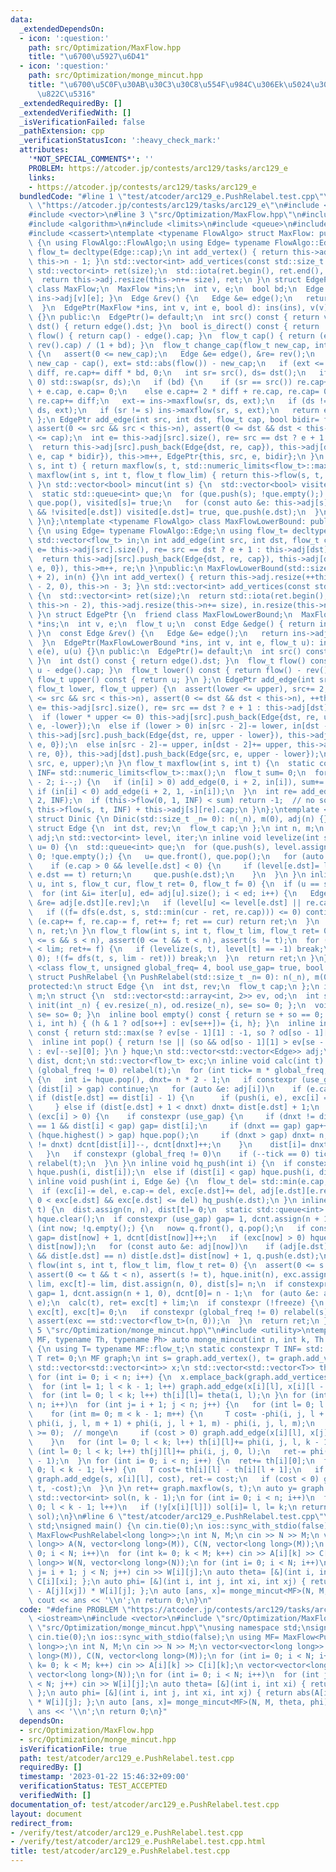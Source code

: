 ```yaml
---
data:
  _extendedDependsOn:
  - icon: ':question:'
    path: src/Optimization/MaxFlow.hpp
    title: "\u6700\u5927\u6D41"
  - icon: ':question:'
    path: src/Optimization/monge_mincut.hpp
    title: "\u6700\u5C0F\u30AB\u30C3\u30C8\u554F\u984C\u306Ek\u5024\u3078\u306E\u4E00\
      \u822C\u5316"
  _extendedRequiredBy: []
  _extendedVerifiedWith: []
  _isVerificationFailed: false
  _pathExtension: cpp
  _verificationStatusIcon: ':heavy_check_mark:'
  attributes:
    '*NOT_SPECIAL_COMMENTS*': ''
    PROBLEM: https://atcoder.jp/contests/arc129/tasks/arc129_e
    links:
    - https://atcoder.jp/contests/arc129/tasks/arc129_e
  bundledCode: "#line 1 \"test/atcoder/arc129_e.PushRelabel.test.cpp\"\n#define PROBLEM\
    \ \"https://atcoder.jp/contests/arc129/tasks/arc129_e\"\n#include <iostream>\n\
    #include <vector>\n#line 3 \"src/Optimization/MaxFlow.hpp\"\n#include <numeric>\n\
    #include <algorithm>\n#include <limits>\n#include <queue>\n#include <array>\n\
    #include <cassert>\ntemplate <typename FlowAlgo> struct MaxFlow: public FlowAlgo\
    \ {\n using FlowAlgo::FlowAlgo;\n using Edge= typename FlowAlgo::Edge;\n using\
    \ flow_t= decltype(Edge::cap);\n int add_vertex() { return this->adj.resize(++this->n),\
    \ this->n - 1; }\n std::vector<int> add_vertices(const std::size_t size) {\n \
    \ std::vector<int> ret(size);\n  std::iota(ret.begin(), ret.end(), this->n);\n\
    \  return this->adj.resize(this->n+= size), ret;\n }\n struct EdgePtr {\n  friend\
    \ class MaxFlow;\n  MaxFlow *ins;\n  int v, e;\n  bool bd;\n  Edge &edge() { return\
    \ ins->adj[v][e]; }\n  Edge &rev() {\n   Edge &e= edge();\n   return ins->adj[e.dst][e.rev];\n\
    \  }\n  EdgePtr(MaxFlow *ins, int v, int e, bool d): ins(ins), v(v), e(e), bd(d)\
    \ {}\n public:\n  EdgePtr()= default;\n  int src() const { return v; }\n  int\
    \ dst() { return edge().dst; }\n  bool is_direct() const { return !bd; }\n  flow_t\
    \ flow() { return cap() - edge().cap; }\n  flow_t cap() { return (edge().cap +\
    \ rev().cap) / (1 + bd); }\n  flow_t change_cap(flow_t new_cap, int s, int t)\
    \ {\n   assert(0 <= new_cap);\n   Edge &e= edge(), &re= rev();\n   flow_t diff=\
    \ new_cap - cap(), ext= std::abs(flow()) - new_cap;\n   if (ext <= 0) return e.cap+=\
    \ diff, re.cap+= diff * bd, 0;\n   int sr= src(), ds= dst();\n   if (flow() <\
    \ 0) std::swap(sr, ds);\n   if (bd) {\n    if (sr == src()) re.cap+= 2 * diff\
    \ + e.cap, e.cap= 0;\n    else e.cap+= 2 * diff + re.cap, re.cap= 0;\n   } else\
    \ re.cap+= diff;\n   ext-= ins->maxflow(sr, ds, ext);\n   if (ds != t) ins->maxflow(t,\
    \ ds, ext);\n   if (sr != s) ins->maxflow(sr, s, ext);\n   return ext;\n  }\n\
    \ };\n EdgePtr add_edge(int src, int dst, flow_t cap, bool bidir= false) {\n \
    \ assert(0 <= src && src < this->n), assert(0 <= dst && dst < this->n), assert(0\
    \ <= cap);\n  int e= this->adj[src].size(), re= src == dst ? e + 1 : this->adj[dst].size();\n\
    \  return this->adj[src].push_back(Edge{dst, re, cap}), this->adj[dst].push_back(Edge{src,\
    \ e, cap * bidir}), this->m++, EdgePtr{this, src, e, bidir};\n }\n flow_t maxflow(int\
    \ s, int t) { return maxflow(s, t, std::numeric_limits<flow_t>::max()); }\n flow_t\
    \ maxflow(int s, int t, flow_t flow_lim) { return this->flow(s, t, flow_lim);\
    \ }\n std::vector<bool> mincut(int s) {\n  std::vector<bool> visited(this->n);\n\
    \  static std::queue<int> que;\n  for (que.push(s); !que.empty();) {\n   s= que.front(),\
    \ que.pop(), visited[s]= true;\n   for (const auto &e: this->adj[s])\n    if (e.cap\
    \ && !visited[e.dst]) visited[e.dst]= true, que.push(e.dst);\n  }\n  return visited;\n\
    \ }\n};\ntemplate <typename FlowAlgo> class MaxFlowLowerBound: public FlowAlgo\
    \ {\n using Edge= typename FlowAlgo::Edge;\n using flow_t= decltype(Edge::cap);\n\
    \ std::vector<flow_t> in;\n int add_edge(int src, int dst, flow_t cap) {\n  int\
    \ e= this->adj[src].size(), re= src == dst ? e + 1 : this->adj[dst].size();\n\
    \  return this->adj[src].push_back(Edge{dst, re, cap}), this->adj[dst].push_back(Edge{src,\
    \ e, 0}), this->m++, re;\n }\npublic:\n MaxFlowLowerBound(std::size_t n= 0): FlowAlgo(n\
    \ + 2), in(n) {}\n int add_vertex() { return this->adj.resize(++this->n), in.resize(this->n\
    \ - 2, 0), this->n - 3; }\n std::vector<int> add_vertices(const std::size_t size)\
    \ {\n  std::vector<int> ret(size);\n  return std::iota(ret.begin(), ret.end(),\
    \ this->n - 2), this->adj.resize(this->n+= size), in.resize(this->n - 2, 0), ret;\n\
    \ }\n struct EdgePtr {\n  friend class MaxFlowLowerBound;\n  MaxFlowLowerBound\
    \ *ins;\n  int v, e;\n  flow_t u;\n  const Edge &edge() { return ins->adj[v][e];\
    \ }\n  const Edge &rev() {\n   Edge &e= edge();\n   return ins->adj[e.dst][e.rev];\n\
    \  }\n  EdgePtr(MaxFlowLowerBound *ins, int v, int e, flow_t u): ins(ins), v(v),\
    \ e(e), u(u) {}\n public:\n  EdgePtr()= default;\n  int src() const { return v;\
    \ }\n  int dst() const { return edge().dst; }\n  flow_t flow() const { return\
    \ u - edge().cap; }\n  flow_t lower() const { return flow() - rev().cap; }\n \
    \ flow_t upper() const { return u; }\n };\n EdgePtr add_edge(int src, int dst,\
    \ flow_t lower, flow_t upper) {\n  assert(lower <= upper), src+= 2, dst+= 2, assert(0\
    \ <= src && src < this->n), assert(0 <= dst && dst < this->n), ++this->m;\n  int\
    \ e= this->adj[src].size(), re= src == dst ? e + 1 : this->adj[dst].size();\n\
    \  if (lower * upper <= 0) this->adj[src].push_back(Edge{dst, re, upper}), this->adj[dst].push_back(Edge{src,\
    \ e, -lower});\n  else if (lower > 0) in[src - 2]-= lower, in[dst - 2]+= lower,\
    \ this->adj[src].push_back(Edge{dst, re, upper - lower}), this->adj[dst].push_back(Edge{src,\
    \ e, 0});\n  else in[src - 2]-= upper, in[dst - 2]+= upper, this->adj[src].push_back(Edge{dst,\
    \ re, 0}), this->adj[dst].push_back(Edge{src, e, upper - lower});\n  return EdgePtr(this,\
    \ src, e, upper);\n }\n flow_t maxflow(int s, int t) {\n  static constexpr flow_t\
    \ INF= std::numeric_limits<flow_t>::max();\n  flow_t sum= 0;\n  for (int i= this->n\
    \ - 2; i--;) {\n   if (in[i] > 0) add_edge(0, i + 2, in[i]), sum+= in[i];\n  \
    \ if (in[i] < 0) add_edge(i + 2, 1, -in[i]);\n  }\n  int re= add_edge(t+= 2, s+=\
    \ 2, INF);\n  if (this->flow(0, 1, INF) < sum) return -1;  // no solution\n  return\
    \ this->flow(s, t, INF) + this->adj[s][re].cap;\n }\n};\ntemplate <class flow_t>\
    \ struct Dinic {\n Dinic(std::size_t _n= 0): n(_n), m(0), adj(n) {}\nprotected:\n\
    \ struct Edge {\n  int dst, rev;\n  flow_t cap;\n };\n int n, m;\n std::vector<std::vector<Edge>>\
    \ adj;\n std::vector<int> level, iter;\n inline void levelize(int s, int t, int\
    \ u= 0) {\n  std::queue<int> que;\n  for (que.push(s), level.assign(n, -1), level[s]=\
    \ 0; !que.empty();) {\n   u= que.front(), que.pop();\n   for (auto &e: adj[u])\n\
    \    if (e.cap > 0 && level[e.dst] < 0) {\n     if (level[e.dst]= level[u] + 1;\
    \ e.dst == t) return;\n     que.push(e.dst);\n    }\n  }\n }\n inline flow_t dfs(int\
    \ u, int s, flow_t cur, flow_t ret= 0, flow_t f= 0) {\n  if (u == s) return cur;\n\
    \  for (int &i= iter[u], ed= adj[u].size(); i < ed; i++) {\n   Edge &e= adj[u][i],\
    \ &re= adj[e.dst][e.rev];\n   if (level[u] <= level[e.dst] || re.cap == 0) continue;\n\
    \   if ((f= dfs(e.dst, s, std::min(cur - ret, re.cap))) <= 0) continue;\n   if\
    \ (e.cap+= f, re.cap-= f, ret+= f; ret == cur) return ret;\n  }\n  return level[u]=\
    \ n, ret;\n }\n flow_t flow(int s, int t, flow_t lim, flow_t ret= 0) {\n  assert(0\
    \ <= s && s < n), assert(0 <= t && t < n), assert(s != t);\n  for (flow_t f; ret\
    \ < lim; ret+= f) {\n   if (levelize(s, t), level[t] == -1) break;\n   if (iter.assign(n,\
    \ 0); !(f= dfs(t, s, lim - ret))) break;\n  }\n  return ret;\n }\n};\ntemplate\
    \ <class flow_t, unsigned global_freq= 4, bool use_gap= true, bool freeze= false>\
    \ struct PushRelabel {\n PushRelabel(std::size_t _n= 0): n(_n), m(0), adj(n) {}\n\
    protected:\n struct Edge {\n  int dst, rev;\n  flow_t cap;\n };\n int n, gap,\
    \ m;\n struct {\n  std::vector<std::array<int, 2>> ev, od;\n  int se, so;\n  void\
    \ init(int _n) { ev.resize(_n), od.resize(_n), se= so= 0; };\n  void clear() {\
    \ se= so= 0; }\n  inline bool empty() const { return se + so == 0; }\n  void push(int\
    \ i, int h) { (h & 1 ? od[so++] : ev[se++])= {i, h}; }\n  inline int highest()\
    \ const { return std::max(se ? ev[se - 1][1] : -1, so ? od[so - 1][1] : -1); }\n\
    \  inline int pop() { return !se || (so && od[so - 1][1] > ev[se - 1][1]) ? od[--so][0]\
    \ : ev[--se][0]; }\n } hque;\n std::vector<std::vector<Edge>> adj;\n std::vector<int>\
    \ dist, dcnt;\n std::vector<flow_t> exc;\n inline void calc(int t) {\n  if constexpr\
    \ (global_freq != 0) relabel(t);\n  for (int tick= m * global_freq; !hque.empty();)\
    \ {\n   int i= hque.pop(), dnxt= n * 2 - 1;\n   if constexpr (use_gap)\n    if\
    \ (dist[i] > gap) continue;\n   for (auto &e: adj[i])\n    if (e.cap) {\n    \
    \ if (dist[e.dst] == dist[i] - 1) {\n      if (push(i, e), exc[i] == 0) break;\n\
    \     } else if (dist[e.dst] + 1 < dnxt) dnxt= dist[e.dst] + 1;\n    }\n   if\
    \ (exc[i] > 0) {\n    if constexpr (use_gap) {\n     if (dnxt != dist[i] && dcnt[dist[i]]\
    \ == 1 && dist[i] < gap) gap= dist[i];\n     if (dnxt == gap) gap++;\n     while\
    \ (hque.highest() > gap) hque.pop();\n     if (dnxt > gap) dnxt= n;\n     if (dist[i]\
    \ != dnxt) dcnt[dist[i]]--, dcnt[dnxt]++;\n    }\n    dist[i]= dnxt, hq_push(i);\n\
    \   }\n   if constexpr (global_freq != 0)\n    if (--tick == 0) tick= m * global_freq,\
    \ relabel(t);\n  }\n }\n inline void hq_push(int i) {\n  if constexpr (!use_gap)\
    \ hque.push(i, dist[i]);\n  else if (dist[i] < gap) hque.push(i, dist[i]);\n }\n\
    \ inline void push(int i, Edge &e) {\n  flow_t del= std::min(e.cap, exc[i]);\n\
    \  if (exc[i]-= del, e.cap-= del, exc[e.dst]+= del, adj[e.dst][e.rev].cap+= del;\
    \ 0 < exc[e.dst] && exc[e.dst] <= del) hq_push(e.dst);\n }\n inline void relabel(int\
    \ t) {\n  dist.assign(n, n), dist[t]= 0;\n  static std::queue<int> q;\n  q.push(t),\
    \ hque.clear();\n  if constexpr (use_gap) gap= 1, dcnt.assign(n + 1, 0);\n  for\
    \ (int now; !q.empty();) {\n   now= q.front(), q.pop();\n   if constexpr (use_gap)\
    \ gap= dist[now] + 1, dcnt[dist[now]]++;\n   if (exc[now] > 0) hque.push(now,\
    \ dist[now]);\n   for (const auto &e: adj[now])\n    if (adj[e.dst][e.rev].cap\
    \ && dist[e.dst] == n) dist[e.dst]= dist[now] + 1, q.push(e.dst);\n  }\n }\n flow_t\
    \ flow(int s, int t, flow_t lim, flow_t ret= 0) {\n  assert(0 <= s && s < n),\
    \ assert(0 <= t && t < n), assert(s != t), hque.init(n), exc.assign(n, 0), exc[s]+=\
    \ lim, exc[t]-= lim, dist.assign(n, 0), dist[s]= n;\n  if constexpr (use_gap)\
    \ gap= 1, dcnt.assign(n + 1, 0), dcnt[0]= n - 1;\n  for (auto &e: adj[s]) push(s,\
    \ e);\n  calc(t), ret= exc[t] + lim;\n  if constexpr (!freeze) {\n   exc[s]+=\
    \ exc[t], exc[t]= 0;\n   if constexpr (global_freq != 0) relabel(s);\n   calc(s),\
    \ assert(exc == std::vector<flow_t>(n, 0));\n  }\n  return ret;\n }\n};\n#line\
    \ 5 \"src/Optimization/monge_mincut.hpp\"\n#include <utility>\ntemplate <typename\
    \ MF, typename Th, typename Ph> auto monge_mincut(int n, int k, Th theta, Ph phi)\
    \ {\n using T= typename MF::flow_t;\n static constexpr T INF= std::numeric_limits<T>::max();\n\
    \ T ret= 0;\n MF graph;\n int s= graph.add_vertex(), t= graph.add_vertex();\n\
    \ std::vector<std::vector<int>> x;\n std::vector<std::vector<T>> th(n, std::vector<T>(k));\n\
    \ for (int i= 0; i < n; i++) {\n  x.emplace_back(graph.add_vertices(k - 1));\n\
    \  for (int l= 1; l < k - 1; l++) graph.add_edge(x[i][l], x[i][l - 1], INF);\n\
    \  for (int l= 0; l < k; l++) th[i][l]= theta(i, l);\n }\n for (int i= 0; i <\
    \ n; i++)\n  for (int j= i + 1; j < n; j++) {\n   for (int l= 0; l < k - 1; l++)\n\
    \    for (int m= 0; m < k - 1; m++) {\n     T cost= -phi(i, j, l + 1, m + 1) +\
    \ phi(i, j, l, m + 1) + phi(i, j, l + 1, m) - phi(i, j, l, m);\n     assert(cost\
    \ >= 0);  // monge\n     if (cost > 0) graph.add_edge(x[i][l], x[j][m], cost);\n\
    \    }\n   for (int l= 0; l < k; l++) th[i][l]+= phi(i, j, l, k - 1);\n   for\
    \ (int l= 0; l < k; l++) th[j][l]+= phi(i, j, 0, l);\n   ret-= phi(i, j, 0, k\
    \ - 1);\n  }\n for (int i= 0; i < n; i++) {\n  ret+= th[i][0];\n  for (int l=\
    \ 0; l < k - 1; l++) {\n   T cost= th[i][l] - th[i][l + 1];\n   if (cost > 0)\
    \ graph.add_edge(s, x[i][l], cost), ret-= cost;\n   if (cost < 0) graph.add_edge(x[i][l],\
    \ t, -cost);\n  }\n }\n ret+= graph.maxflow(s, t);\n auto y= graph.mincut(s);\n\
    \ std::vector<int> sol(n, k - 1);\n for (int i= 0; i < n; i++)\n  for (int l=\
    \ 0; l < k - 1; l++)\n   if (!y[x[i][l]]) sol[i]= l, l= k;\n return std::make_pair(ret,\
    \ sol);\n}\n#line 6 \"test/atcoder/arc129_e.PushRelabel.test.cpp\"\nusing namespace\
    \ std;\nsigned main() {\n cin.tie(0);\n ios::sync_with_stdio(false);\n using MF=\
    \ MaxFlow<PushRelabel<long long>>;\n int N, M;\n cin >> N >> M;\n vector<vector<long\
    \ long>> A(N, vector<long long>(M)), C(N, vector<long long>(M));\n for (int i=\
    \ 0; i < N; i++)\n  for (int k= 0; k < M; k++) cin >> A[i][k] >> C[i][k];\n vector<vector<long\
    \ long>> W(N, vector<long long>(N));\n for (int i= 0; i < N; i++)\n  for (int\
    \ j= i + 1; j < N; j++) cin >> W[i][j];\n auto theta= [&](int i, int xi) { return\
    \ C[i][xi]; };\n auto phi= [&](int i, int j, int xi, int xj) { return abs(A[i][xi]\
    \ - A[j][xj]) * W[i][j]; };\n auto [ans, x]= monge_mincut<MF>(N, M, theta, phi);\n\
    \ cout << ans << '\\n';\n return 0;\n}\n"
  code: "#define PROBLEM \"https://atcoder.jp/contests/arc129/tasks/arc129_e\"\n#include\
    \ <iostream>\n#include <vector>\n#include \"src/Optimization/MaxFlow.hpp\"\n#include\
    \ \"src/Optimization/monge_mincut.hpp\"\nusing namespace std;\nsigned main() {\n\
    \ cin.tie(0);\n ios::sync_with_stdio(false);\n using MF= MaxFlow<PushRelabel<long\
    \ long>>;\n int N, M;\n cin >> N >> M;\n vector<vector<long long>> A(N, vector<long\
    \ long>(M)), C(N, vector<long long>(M));\n for (int i= 0; i < N; i++)\n  for (int\
    \ k= 0; k < M; k++) cin >> A[i][k] >> C[i][k];\n vector<vector<long long>> W(N,\
    \ vector<long long>(N));\n for (int i= 0; i < N; i++)\n  for (int j= i + 1; j\
    \ < N; j++) cin >> W[i][j];\n auto theta= [&](int i, int xi) { return C[i][xi];\
    \ };\n auto phi= [&](int i, int j, int xi, int xj) { return abs(A[i][xi] - A[j][xj])\
    \ * W[i][j]; };\n auto [ans, x]= monge_mincut<MF>(N, M, theta, phi);\n cout <<\
    \ ans << '\\n';\n return 0;\n}"
  dependsOn:
  - src/Optimization/MaxFlow.hpp
  - src/Optimization/monge_mincut.hpp
  isVerificationFile: true
  path: test/atcoder/arc129_e.PushRelabel.test.cpp
  requiredBy: []
  timestamp: '2023-01-22 15:46:32+09:00'
  verificationStatus: TEST_ACCEPTED
  verifiedWith: []
documentation_of: test/atcoder/arc129_e.PushRelabel.test.cpp
layout: document
redirect_from:
- /verify/test/atcoder/arc129_e.PushRelabel.test.cpp
- /verify/test/atcoder/arc129_e.PushRelabel.test.cpp.html
title: test/atcoder/arc129_e.PushRelabel.test.cpp
---
```

